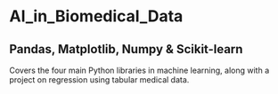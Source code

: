 # AI_in_Biomedical_Data
## Pandas, Matplotlib, Numpy & Scikit-learn

Covers the four main Python libraries in machine learning, along with a project on regression using tabular medical data.